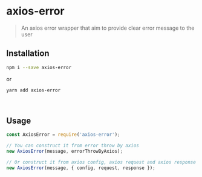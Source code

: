 # axios-error

> An axios error wrapper that aim to provide clear error message to the user

## Installation

```sh
npm i --save axios-error
```

or

```sh
yarn add axios-error
```

<br />

## Usage

```js
const AxiosError = require('axios-error');

// You can construct it from error throw by axios
new AxiosError(message, errorThrowByAxios);

// Or construct it from axios config, axios request and axios response
new AxiosError(message, { config, request, response });
```
